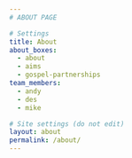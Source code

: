 ```yaml
---
# ABOUT PAGE

# Settings
title: About
about_boxes:
  - about
  - aims
  - gospel-partnerships
team_members:
  - andy
  - des
  - mike

# Site settings (do not edit)
layout: about
permalink: /about/
---
```

